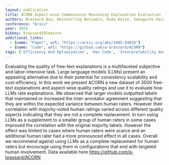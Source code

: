 ```yaml
---
layout: publication
title: ACORN Aspect-wise Commonsense Reasoning Explanation Evaluation
authors: Brassard Ana, Heinzerling Benjamin, Kudo Keito, Sakaguchi Keisuke, Inui Kentaro
conference: "Arxiv"
year: 2024
bibkey: brassard2024acorn
additional_links:
  - {name: "Paper", url: "https://arxiv.org/abs/2405.04818"}
  - {name: "Code", url: "https://github.com/a-brassard/ACORN"}
tags: ['Efficiency And Optimization', 'Has Code', 'Interpretability And Explainability', 'Pretraining Methods', 'RAG']
---
```

Evaluating the quality of free-text explanations is a multifaceted subjective and labor-intensive task. Large language models (LLMs) present an appealing alternative due to their potential for consistency scalability and cost-efficiency. In this work we present ACORN a new dataset of 3500 free-text explanations and aspect-wise quality ratings and use it to evaluate how LLMs rate explanations. We observed that larger models outputted labels that maintained or increased the inter-annotator agreement suggesting that they are within the expected variance between human raters. However their correlation with majority-voted human ratings varied across different quality aspects indicating that they are not a complete replacement. In turn using LLMs as a supplement to a smaller group of human raters in some cases improved the correlation with the original majority labels. However the effect was limited to cases where human raters were scarce and an additional human rater had a more pronounced effect in all cases. Overall we recommend against using LLMs as a complete replacement for human raters but encourage using them in configurations that end with targeted human involvement. Data available here https://github.com/a-brassard/ACORN

